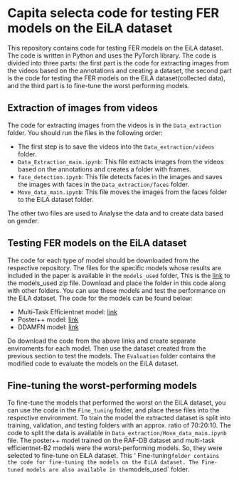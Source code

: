 # Capita selecta code for testing FER models on the EiLA dataset

This repository contains code for testing FER models on the EiLA dataset. The code is written in Python and uses the PyTorch library. The code is divided into three parts: the first part is the code for extracting images from the videos based on the annotations and creating a dataset, the second part is the code for testing the FER models on the EiLA dataset(collected data), and the third part is to fine-tune the worst performing models.

## Extraction of images from videos

The code for extracting images from the videos is in the `Data_extraction` folder. You should run the files in the following order:

- The first step is to save the videos into the `Data_extraction/videos` folder.
- `Data_Extraction_main.ipynb`: This file extracts images from the videos based on the annotations and creates a folder with frames.
- `face_detection.ipynb`: This file detects faces in the images and saves the images with faces in the `Data_extraction/faces` folder.
- `Move_data_main.ipynb`: This file moves the images from the faces folder to the EiLA dataset folder.

The other two files are used to Analyse the data and to create data based on gender.

## Testing FER models on the EiLA dataset

The code for each type of model should be downloaded from the respective repository. The files for the specific models whose results are included in the paper is available in the `models_used` folder, This is the [link](https://drive.google.com/file/d/1KuhzvNb8umhLsEPi4qHdQCJHIKV_VTVK/view?usp=sharing) to the models_used zip file. Download and place the folder in this code along with other folders. You can use these models and test the performance on the EiLA dataset. 
The code for the models can be found below:
- Multi-Task Efficientnet model: [link](https://github.com/av-savchenko/face-emotion-recognition)
- Poster++ model: [link](https://github.com/talented-q/poster_v2)
- DDAMFN model: [link](https://github.com/SainingZhang/DDAMFN/tree/main)

Do download the code from the above links and create separate enviroments for each model. Then use the dataset created from the previous section to test the models. The `Evaluation` folder contains the modified code to evaluate the models on the EiLA dataset.

## Fine-tuning the worst-performing models

To fine-tune the models that performed the worst on the EiLA dataset, you can use the code in the `Fine_tuning` folder, and place these files into the respective environment. To train the model the extracted dataset is split into training, validation, and testing folders with an approx. ratio of 70:20:10. The code to split the data is available in `Data_extraction/Move_data_main.ipynb` file.
The poster++ model trained on the RAF-DB dataset and multi-task efficientnet-B2 models were the worst-performing models. So, they were selected to fine-tune on EiLA dataset. This ' Fine-tuning` folder contains the code for fine-tuning the models on the EiLA dataset.
The Fine-tuned models are also available in the `models_used` folder.
